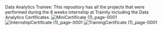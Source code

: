 Data Analytics Trainee:
This repository has all the projects that were performed during the 8 weeks internship at Trainity including the Data Analytics Certificates.
![MiniCertificate (1)_page-0001](https://github.com/BarhateKomal/Trainity_Data-Analytics_Trainee_Projects/assets/129643665/5bc63f98-eac0-4d8b-989a-52649afcca7b)
![InternshipCertificate (1)_page-0001](https://github.com/BarhateKomal/Trainity_Data-Analytics_Trainee_Projects/assets/129643665/7af0e181-c1a2-45ae-ab89-ec9d5992d6e9)
![TrainingCertificate (1)_page-0001](https://github.com/BarhateKomal/Trainity_Data-Analytics_Trainee_Projects/assets/129643665/6b27eed4-26c9-4aff-95ce-22df9e41a094)
